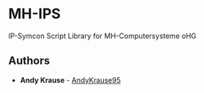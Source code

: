 # MH-IPS
IP-Symcon Script Library for MH-Computersysteme oHG

## Authors
* **Andy Krause** - [AndyKrause95](https://github.com/AndyKrause95)